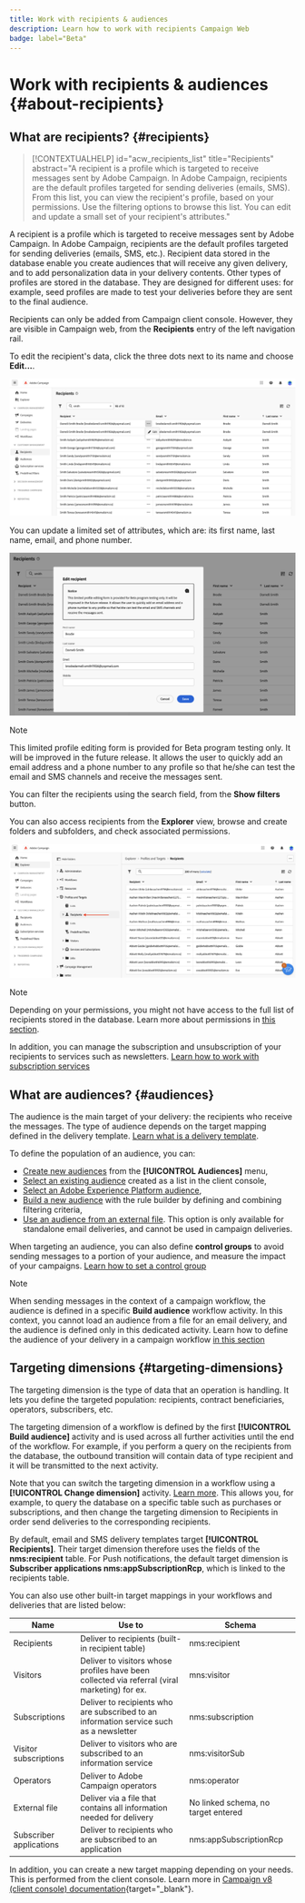 ```yaml
---
title: Work with recipients & audiences
description: Learn how to work with recipients Campaign Web
badge: label="Beta" 
---
```


# Work with recipients & audiences {#about-recipients}

## What are recipients? {#recipients}

>[!CONTEXTUALHELP]
>id="acw_recipients_list"
>title="Recipients"
>abstract="A recipient is a profile which is targeted to receive messages sent by Adobe Campaign. In Adobe Campaign, recipients are the default profiles targeted for sending deliveries (emails, SMS). From this list, you can view the recipient's profile, based on your permissions. Use the filtering options to browse this list. You can edit and update a small set of your recipient's attributes."

A recipient is a profile which is targeted to receive messages sent by Adobe Campaign. In Adobe Campaign, recipients are the default profiles targeted for sending deliveries (emails, SMS, etc.). Recipient data stored in the database enable you create audiences that will receive any given delivery, and to add personalization data in your delivery contents. Other types of profiles are stored in the database. They are designed for different uses: for example, seed profiles are made to test your deliveries before they are sent to the final audience.

Recipients can only be added from Campaign client console. However, they are visible in Campaign web, from the **Recipients** entry of the left navigation rail.

To edit the recipient's data, click the three dots next to its name and choose **Edit...**.

![Edit a recipient profile](assets/recipient-edit.png)

You can update a limited set of attributes, which are: its first name, last name, email, and phone number.

![Update a recipient profile](assets/recipient-update.png)

>[!NOTE]
>
>This limited profile editing form is provided for Beta program testing only. It will be improved in the future release. It allows the user to quickly add an email address and a phone number to any profile so that he/she can test the email and SMS channels and receive the messages sent.

You can filter the recipients using the search field, from the **Show filters** button.

You can also access recipients from the **Explorer** view, browse and create folders and subfolders, and check associated permissions.

![Recipient list from the Explorer view](assets/recipients-from-explorer.png)

>[!NOTE]
>
>Depending on your permissions, you might not have access to the full list of recipients stored in the database. Learn more about permissions in [this section](../get-started/permissions.md).

In addition, you can manage the subscription and unsubscription of your recipients to services such as newsletters. [Learn how to work with subscription services](manage-services.md)

## What are audiences? {#audiences}

The audience is the main target of your delivery: the recipients who receive the messages. The type of audience depends on the target mapping defined in the delivery template. [Learn what is a delivery template](../msg/delivery-template.md). 

To define the population of an audience, you can:

* [Create new audiences](create-audience.md) from the **[!UICONTROL Audiences]** menu,
* [Select an existing audience](add-audience.md) created as a list in the client console,
* [Select an Adobe Experience Platform audience](aep-audience.md),
* [Build a new audience](segment-builder.md) with the rule builder by defining and combining filtering criteria,
* [Use an audience from an external file](file-audience.md). This option is only available for standalone email deliveries, and cannot be used in campaign deliveries.

When targeting an audience, you can also define **control groups** to avoid sending messages to a portion of your audience, and measure the impact of your campaigns. [Learn how to set a control group](control-group.md)

>[!NOTE]
>
>When sending messages in the context of a campaign workflow, the audience is defined in a specific **Build audience** workflow activity. In this context, you cannot load an audience from a file for an email delivery, and the audience is defined only in this dedicated activity. Learn how to define the audience of your delivery in a campaign workflow [in this section](../workflows/activities/build-audience.md)

## Targeting dimensions {#targeting-dimensions}

The targeting dimension is the type of data that an operation is handling. It lets you define the targeted population: recipients, contract beneficiaries, operators, subscribers, etc.

The targeting dimension of a workflow is defined by the first **[!UICONTROL Build audience]** activity and is used across all further activities until the end of the workflow. For example, if you perform a query on the recipients from the database, the outbound transition will contain data of type recipient and it will be transmitted to the next activity.

Note that you can switch the targeting dimension in a workflow using a **[!UICONTROL Change dimension]** activity. [Learn more](../workflows/activities/change-dimension.md). This allows you, for example, to query the database on a specific table such as purchases or subscriptions, and then change the targeting dimension to Recipients in order send deliveries to the corresponding recipients.

By default, email and SMS delivery templates target **[!UICONTROL Recipients]**. Their target dimension therefore uses the fields of the **nms:recipient** table. For Push notifications, the default target dimension is **Subscriber applications nms:appSubscriptionRcp**, which is linked to the recipients table.

You can also use other built-in target mappings in your workflows and deliveries that are listed below: 

|  Name  | Use to | Schema  |
|---|---|---|
|  Recipients  | Deliver to recipients (built-in recipient table)  | nms:recipient  |
|  Visitors  | Deliver to visitors whose profiles have been collected via referral (viral marketing) for ex.  | mns:visitor  |
|  Subscriptions  | Deliver to recipients who are subscribed to an information service such as a newsletter | nms:subscription  |
|  Visitor subscriptions  | Deliver to visitors who are subscribed to an information service  | nms:visitorSub  |
|  Operators  | Deliver to Adobe Campaign operators  | nms:operator  |
|  External file  | Deliver via a file that contains all information needed for delivery  | No linked schema, no target entered  |
|  Subscriber applications  | Deliver to recipients who are subscribed to an application | nms:appSubscriptionRcp  |

In addition, you can create a new target mapping depending on your needs. This is performed from the client console. Learn more in [Campaign v8 (client console) documentation](https://experienceleague.adobe.com/docs/campaign/campaign-v8/audience/add-profiles/target-mappings.html#new-mapping){target="_blank"}.
